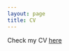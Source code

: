 ```yaml
---
layout: page
title: CV
---
```


Check my CV [here](https://dl.dropboxusercontent.com/u/3273624/Visconti_CV.Oct16.pdf)

